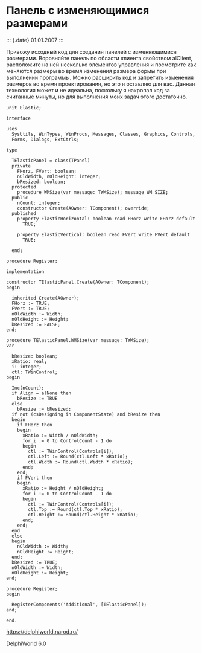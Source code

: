 Панель с изменяющимися размерами
================================

::: {.date}
01.01.2007
:::

Привожу исходный код для создания панелей с изменяющимися размерами.
Воровняйте панель по области клиента свойством alClient, расположите на
ней несколько элементов управления и посмотрите как меняются размеры во
время изменения размера формы при выполнении программы. Можно расширить
код и запретить изменения размеров во время проектирования, но это я
оставляю для вас. Данная технология может и не идеальна, поскольку я
накропал код за считанные минуты, но для выполнения моих задач этого
достаточно.

    unit Elastic;
     
    interface
     
    uses
      SysUtils, WinTypes, WinProcs, Messages, Classes, Graphics, Controls,
      Forms, Dialogs, ExtCtrls;
     
    type
     
      TElasticPanel = class(TPanel)
      private
        FHorz, FVert: boolean;
        nOldWidth, nOldHeight: integer;
        bResized: boolean;
      protected
        procedure WMSize(var message: TWMSize); message WM_SIZE;
      public
        nCount: integer;
        constructor Create(AOwner: TComponent); override;
      published
        property ElasticHorizontal: boolean read FHorz write FHorz default
          TRUE;
     
        property ElasticVertical: boolean read FVert write FVert default
          TRUE;
     
      end;
     
    procedure Register;
     
    implementation
     
    constructor TElasticPanel.Create(AOwner: TComponent);
    begin
     
      inherited Create(AOwner);
      FHorz := TRUE;
      FVert := TRUE;
      nOldWidth := Width;
      nOldHeight := Height;
      bResized := FALSE;
    end;
     
    procedure TElasticPanel.WMSize(var message: TWMSize);
    var
     
      bResize: boolean;
      xRatio: real;
      i: integer;
      ctl: TWinControl;
    begin
     
      Inc(nCount);
      if Align = alNone then
        bResize := TRUE
      else
        bResize := bResized;
      if not (csDesigning in ComponentState) and bResize then
      begin
        if FHorz then
        begin
          xRatio := Width / nOldWidth;
          for i := 0 to ControlCount - 1 do
          begin
            ctl := TWinControl(Controls[i]);
            ctl.Left := Round(ctl.Left * xRatio);
            ctl.Width := Round(ctl.Width * xRatio);
          end;
        end;
        if FVert then
        begin
          xRatio := Height / nOldHeight;
          for i := 0 to ControlCount - 1 do
          begin
            ctl := TWinControl(Controls[i]);
            ctl.Top := Round(ctl.Top * xRatio);
            ctl.Height := Round(ctl.Height * xRatio);
          end;
        end;
      end
      else
      begin
        nOldWidth := Width;
        nOldHeight := Height;
      end;
      bResized := TRUE;
      nOldWidth := Width;
      nOldHeight := Height;
    end;
     
    procedure Register;
    begin
     
      RegisterComponents('Additional', [TElasticPanel]);
    end;
     
    end.
     
     

<https://delphiworld.narod.ru/>

DelphiWorld 6.0
